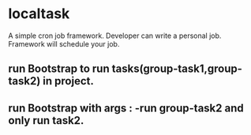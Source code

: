 # localtask
 A simple cron job framework. Developer can write a personal job. Framework will schedule your job.
## run Bootstrap to run tasks(group-task1,group-task2) in project.
## run Bootstrap with args : -run group-task2 and only run task2.